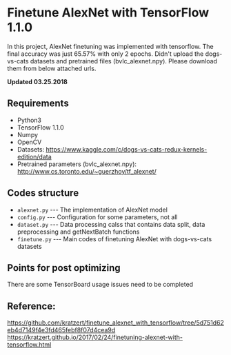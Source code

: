 # Finetune AlexNet with TensorFlow 1.1.0
In this project, AlexNet finetuning was implemented with tensorflow. The final accuracy was just 65.57% with only 2 epochs. Didn't upload the dogs-vs-cats datasets and pretrained files (bvlc_alexnet.npy). Please download them from below attached urls.

**Updated 03.25.2018**

## Requirements
- Python3
- TensorFlow 1.1.0
- Numpy
- OpenCV
- Datasets: https://www.kaggle.com/c/dogs-vs-cats-redux-kernels-edition/data
- Pretrained parameters (bvlc_alexnet.npy): http://www.cs.toronto.edu/~guerzhoy/tf_alexnet/

## Codes structure
- `alexnet.py` --- The implementation of AlexNet model
- `config.py` --- Configuration for some parameters, not all
- `dataset.py` --- Data processing calss that contains data split, data preprocessing and getNextBatch functions
- `finetune.py` --- Main codes of finetuning AlexNet with dogs-vs-cats datasets

## Points for post optimizing
There are some TensorBoard usage issues need to be completed

## Reference:
https://github.com/kratzert/finetune_alexnet_with_tensorflow/tree/5d751d62eb4d7149f4e3fd465febf8f07d4cea9d
https://kratzert.github.io/2017/02/24/finetuning-alexnet-with-tensorflow.html

